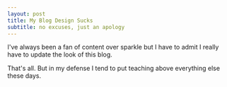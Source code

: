 ```yaml
---
layout: post
title: My Blog Design Sucks
subtitle: no excuses, just an apology
---
```


I've always been a fan of content over sparkle but I have to admit I
really have to update the look of this blog.

That's all. But in my defense I tend to put teaching above everything
else these days.



